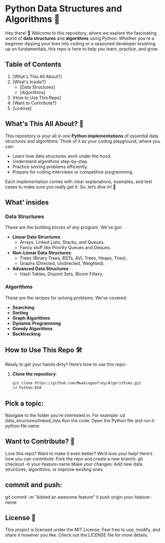 # Python Data Structures and Algorithms 🐍
Hey there! 👋 Welcome to this repository, where we explore the fascinating world of **data structures** and **algorithms** using Python. Whether you're a beginner dipping your toes into coding or a seasoned developer brushing up on fundamentals, this repo is here to help you learn, practice, and grow.

## Table of Contents

1. [What's This All About?]
2. [What's Inside?]
   - [Data Structures]
   - [Algorithms]
3. [How to Use This Repo]
4. [Want to Contribute?]
5. [License]


## What's This All About? 🤔

This repository is your all in one **Python implementations** of essential data structures and algorithms. Think of it as your coding playground, where you can:
- Learn how data structures work under the hood.
- Understand algorithms step-by-step.
- Practice solving problems efficiently.
- Prepare for coding interviews or competitive programming.

Each implementation comes with clear explanations, examples, and test cases to make sure you really *get it*. So, let’s dive in! 🚀

## What' insides
### Data Structures

These are the building blocks of any program. We’ve got:

- **Linear Data Structures**:
  - Arrays, Linked Lists, Stacks, and Queues.
  - Fancy stuff like Priority Queues and Deques.
- **Non-Linear Data Structures**:
  - Trees (Binary Trees, BSTs, AVL Trees, Heaps, Tries).
  - Graphs (Directed, Undirected, Weighted).
- **Advanced Data Structures**:
  - Hash Tables, Disjoint Sets, Bloom Filters,

### Algorithms

These are the recipes for solving problems. We’ve covered:

- **Searching**: 
- **Sorting**
- **Graph Algorithms**
- **Dynamic Programming**
- **Greedy Algorithms**
- **Backtracking**



## How to Use This Repo 🛠️

Ready to get your hands dirty? Here’s how to use this repo:

1. **Clone the repository**:
   ```bash
   git clone https://github.com/Mwakiogeofrey/Algorithims.git
   cd Python-DSA

  ## Pick a topic:
Navigate to the folder you’re interested in. For example:
cd data_structures/linked_lists
Run the code:
Open the Python file and run it: python file name

## Want to Contribute? 🙌
Love this repo? Want to make it even better? We’d love your help! Here’s how you can contribute:
Fork the repo and create a new branch:
git checkout -b your-feature-name
Make your changes:
Add new data structures, algorithms, or improve existing ones.

## commit and push:
git commit -m "Added an awesome feature"
it push origin your-feature-name

## License 📜
This project is licensed under the MIT License. Feel free to use, modify, and share it however you like. Check out the LICENSE file for more details.
